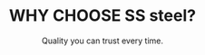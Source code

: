 ---
title: "WHY CHOOSE SS steel?"
subtitle: "Quality you can trust every time."
description1: "Steel Plate & Sections is a leading steel stockholding company with over 55 years of experience. We offer a wide range of steel in a variety of styles and grades, including mild steel, stainless steel, and high-yield steel. We also offer a variety of value-added services, such as cutting, bending, and welding."
description2: "We are committed to providing our customers with the highest quality steel products and services at competitive prices. We have a team of experienced and knowledgeable staff who are always on hand to help our customers choose the right products for their projects."
button_text: "Contact Us"
button_link: "contact.html"
--- 